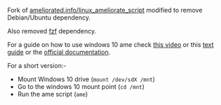 Fork of [ameliorated.info/linux_ameliorate_script](https://git.ameliorated.info/attachments/b35aa265-cb7d-400d-8a61-de15055d2831) modified to remove Debian/Ubuntu dependency.

Also removed [fzf](https://github.com/junnegun/fzf.git) dependency.

For a guide on how to use windows 10 ame check [this video](https://www.youtube.com/watch?v=YTL0i5XzS7k) or this [text guide](https://notthebe.ee/Windows10.html) or the [official documentation](https://ameliorated.info/documentation.html).

For a short version:-

- Mount Windows 10 drive (`mount /dev/sdX /mnt`)
- Go to the windows 10 mount point (`cd /mnt`)
- Run the ame script (`ame`)

